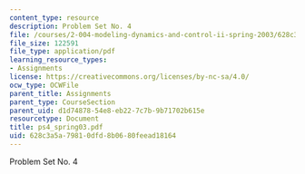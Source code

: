 ```yaml
---
content_type: resource
description: Problem Set No. 4
file: /courses/2-004-modeling-dynamics-and-control-ii-spring-2003/628c3a5a79810dfd8b0680feead18164_ps4_spring03.pdf
file_size: 122591
file_type: application/pdf
learning_resource_types:
- Assignments
license: https://creativecommons.org/licenses/by-nc-sa/4.0/
ocw_type: OCWFile
parent_title: Assignments
parent_type: CourseSection
parent_uid: d1d74878-54e8-eb22-7c7b-9b71702b615e
resourcetype: Document
title: ps4_spring03.pdf
uid: 628c3a5a-7981-0dfd-8b06-80feead18164
---
```

Problem Set No. 4